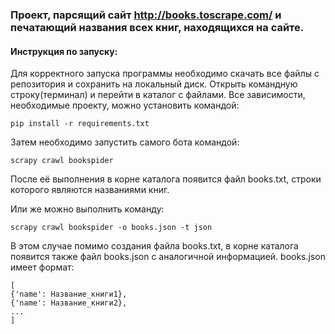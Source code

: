 ### Проект, парсящий сайт http://books.toscrape.com/ и печатающий названия всех книг, находящихся на сайте.

#### Инструкция по запуску:

Для корректного запуска программы необходимо скачать все файлы с репозитория и сохранить на локальный диск. Открыть командную строку(терминал) и перейти в каталог с файлами. Все зависимости, необходимые проекту, можно установить командой:

`pip install -r requirements.txt`

Затем необходимо запустить самого бота командой:

`scrapy crawl bookspider `

После её выполнения в корне каталога появится файл books.txt, строки которого являются названиями книг.

Или же можно выполнить команду:

`scrapy crawl bookspider -о books.json -t json`

В этом случае помимо создания файла books.txt, в корне каталога появится также файл books.json с аналогичной информацией.
books.json имеет формат:

```
[
{'name': Название_книги1},
{'name': Название_книги2},
...
]
```
